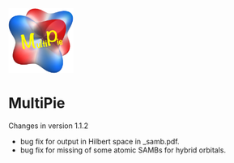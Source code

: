 <img width="128" src="multipie_logo.png">

# MultiPie

Changes in version 1.1.2

- bug fix for output in Hilbert space in _samb.pdf.
- bug fix for missing of some atomic SAMBs for hybrid orbitals.
